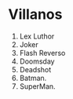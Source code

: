 
# Villanos

1. Lex Luthor
2. Joker
3. Flash Reverso
4. Doomsday
5. Deadshot
6. Batman.
7. SuperMan.
